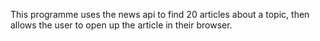 This programme uses the news api to find 20 articles about a topic, then allows the user to open up the article in their browser.
